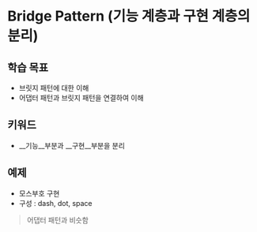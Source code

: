 # Bridge Pattern (기능 계층과 구현 계층의 분리)

## 학습 목표
- 브릿지 패턴에 대한 이해
- 어댑터 패턴과 브릿지 패턴을 연결하여 이해

## 키워드
- __기능__부분과 __구현__부분을 분리

## 예제
- 모스부호 구현
- 구성 : dash, dot, space

> 어댑터 패턴과 비슷함